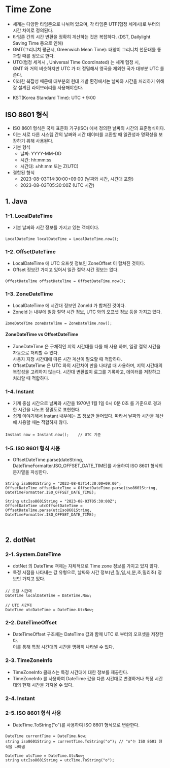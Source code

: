 # Time Zone
- 세계는 다양한 타임존으로 나뉘어 있으며, 각 타임존 UTF(협정 세계시)로 부터의 시간 차이로 정의된다.
- 타임존 간의 시간 변환을 정확히 계산하는 것은 복잡하다. (DST, Dailylight Saving Time 등으로 인해)
- GMT(그리니치 평균시, Greenwich Mean Time): 태양이 그리니치 천문대를 통과할 때를 정오로 한다.
- UTC(협정 세계시 , Universal Time Coordinated) 는 세계 협정 시,  
  GMT 와 거의 비슷하지만 UTC 가 더 정밀해서 영국을 제외한 국가 대부분 UTC 를 쓴다.  
- 이러한 복잡성 때문에 대부분의 현대 개발 환경에서는 날짜와 시간을 처리하기 위해 잘 설계된 라이브러리를 사용해야한다.
* KST(Korea Standard Time): UTC + 9:00

## ISO 8601 형식
- ISO 8601 형식은 국제 표준화 기구(ISO) 에서 정의한 날짜외 시간의 표준형식이다.
- 이는 서로 다른 시스템 간의 날짜와 시간 데이터를 교환할 때 일관성과 명확성을 보장하기 위해 사용된다.
- 기본 형식
  - 날짜: YYYY-MM-DD
  - 시간: hh:mm:ss
  - 시간대: ±hh:mm 또는 Z(UTC)
- 결합된 형식
  - 2023-08-03T14:30:00+09:00 (날짜와 시간, 시간대 포함)     
  - 2023-08-03T05:30:00Z (UTC 시간)

## 1. Java
### 1-1. LocalDateTime
- 기본 날짜와 시간 정보를 가지고 있는 객체이다.
####    
    LocalDateTime localDateTime = LocalDateTime.now();

### 1-2. OffsetDateTime
- LocalDateTime 에 UTC 오프셋 정보인 ZoneOffset 이 합쳐진 것이다.
- Offset 정보간 가지고 있어서 일관 절약 시간 정보는 없다.
####
    OffestDateTime offsetDateTime = OffsetDateTime.now();
    
### 1-3. ZoneDateTime
- LocalDateTime 에 시간대 정보인 ZoneId 가 합쳐진 것이다.
- ZoneId 는 내부에 일광 절약 시간 정보, UTC 와의 오프셋 정보 등을 가지고 있다.
####
    ZoneDateTime zoneDateTime = ZoneDateTime.now();

#### ZoneDateTime vs OffsetDateTime
- ZoneDateTime 은 구체적인 지역 시간대를 다룰 때 사용 하며, 일광 절약 시간을 자동으로 처리할 수 있다.  
  사용자 지정 시간대에 따른 시간 계산이 필요할 때 적합하다.
- OffsetDateTime 은 UTC 와의 시간차이 만을 나타낼 때 사용하며, 지역 시간대의 복잡성을 고려하지 않는다.
  시간대 변환없이 로그를 기록하고, 데이터를 저장하고 처리할 때 적합하다.

### 1-4. Instant
- 기계 중심 시간으로 날짜와 시간을 1970년 1월 1일 0시 0분 0초 를 기준으로 경과한 시간을 나노초 정밀도로 표현한다.
- 쉽게 이야기해서 Instant 내부에는 초 정보만 들어있다. 따라서 날짜와 시간을 계산에 사용할 때는 적합하지 않다.
####
    Instant now = Instant.now();    // UTC 기준

### 1-5. ISO 8601 형식 사용
- OffsetDateTime.parse(dateString, DateTimeFormatter.ISO_OFFSET_DATE_TIME)를 사용하여 ISO 8601 형식의 문자열을 파싱한다.
####
    String iso8601String = "2023-08-03T14:30:00+09:00";
    OffsetDateTime offsetDateTime = OffsetDateTime.parse(iso8601String, DateTimeFormatter.ISO_OFFSET_DATE_TIME);
    
    String utcIso8601String = "2023-08-03T05:30:00Z";
    OffsetDateTime utcOffsetDateTime = OffsetDateTime.parse(utcIso8601String, DateTimeFormatter.ISO_OFFSET_DATE_TIME);

<br>

## 2. dotNet
### 2-1. System.DateTime
- dotNet 의 DateTime 객체는 자체적으로 Time zone 정보를 가지고 있지 않다.
- 특정 시점을 나타내는 값 유형으로, 날짜와 시간 정보(년,월,일,시,분,초,밀리초) 정보만 가지고 있다.
####
    // 로컬 시간대
    DateTime localDateTime = DateTime.Now;

    // UTC 시간대
    DateTime utcDateTime = DateTime.UtcNow;

### 2-2. DateTimeOffset
- DateTimeOffset 구조체는 DateTime 값과 함께 UTC 로 부터의 오프셋을 저장한다.  
  이를 통해 특정 시간대의 시간을 명확히 나타낼 수 있다.

### 2-3. TimeZoneInfo
- TimeZoneInfo 클래스는 특정 시간대에 대한 정보를 제공한다.
- TimeZoneInfo 를 사용하여 DateTime 값을 다른 시간대로 변경하거나
  특정 시간대의 현재 시간을 가져올 수 있다.

### 2-4. Instant


### 2-5. ISO 8601 형식 사용 
- DateTime.ToString("o")를 사용하여 ISO 8601 형식으로 변환한다.
####
    DateTime currentTime = DateTime.Now;
    string iso8601String = currentTime.ToString("o"); // "o"는 ISO 8601 형식을 나타냄
    
    DateTime utcTime = DateTime.UtcNow;
    string utcIso8601String = utcTime.ToString("o");
